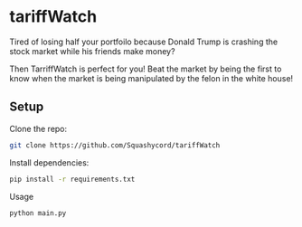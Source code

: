 # tariffWatch
Tired of losing half your portfoilo because Donald Trump is crashing the stock market while his friends make money? 

Then TarriffWatch is perfect for you! Beat the market by being the first to know when the market is being manipulated by the felon in the white house!

## Setup

Clone the repo:
 ```bash
 git clone https://github.com/Squashycord/tariffWatch
```
Install dependencies:
 ```bash
pip install -r requirements.txt
```
Usage
 ```bash
python main.py
```
